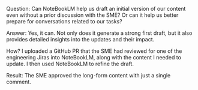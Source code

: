 Question:
Can NoteBookLM help us draft an initial version of our content even without a prior discussion with the SME? Or can it help us better prepare for conversations related to our tasks?

Answer:
Yes, it can. Not only does it generate a strong first draft, but it also provides detailed insights into the updates and their impact.

How?
I uploaded a GitHub PR that the SME had reviewed for one of the engineering Jiras into NoteBookLM, along with the content I needed to update. I then used NoteBookLM to refine the draft.

Result:
The SME approved the long-form content with just a single comment.
